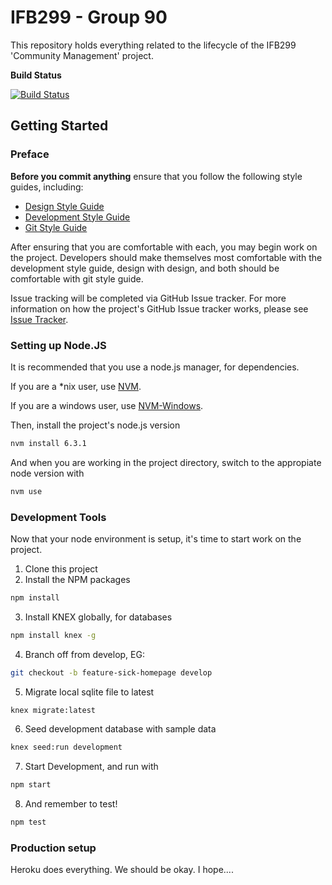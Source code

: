 # IFB299 - Group 90
This repository holds everything related to the lifecycle of the
IFB299 'Community Management' project.

__Build Status__

[![Build Status](https://travis-ci.com/byronmejia/qut-ifb299.svg?token=acN8U3sQnG2yr6qQ4ozY&branch=develop)](https://travis-ci.com/byronmejia/qut-ifb299)

## Getting Started
### Preface
**Before you commit anything** ensure that you follow the following style
guides, including:
  - [Design Style Guide](https://tree.taiga.io/project/byronmejia-ifb299-community-platform/wiki/design-style-guide)
  - [Development Style Guide](https://tree.taiga.io/project/byronmejia-ifb299-community-platform/wiki/development-style-guide)
  - [Git Style Guide](https://tree.taiga.io/project/byronmejia-ifb299-community-platform/wiki/git-style-guide)

After ensuring that you are comfortable with each, you may begin work
on the project. Developers should make themselves most comfortable with
the development style guide, design with design, and both should be
comfortable with git style guide.

Issue tracking will be completed via GitHub Issue tracker. For more
information on how the project's GitHub Issue tracker works, please see
[Issue Tracker](https://tree.taiga.io/project/byronmejia-ifb299-community-platform/wiki/issue-tracking-guide).

### Setting up Node.JS
It is recommended that you use a node.js manager, for dependencies.

If you are a *nix user, use [NVM](https://github.com/creationix/nvm).

If you are a windows user, use [NVM-Windows](https://github.com/coreybutler/nvm-windows).

Then, install the project's node.js version
```sh
nvm install 6.3.1
```

And when you are working in the project directory, switch to the appropiate node version with
```sh
nvm use
```

### Development Tools
Now that your node environment is setup, it's time to start work on the project.

  1. Clone this project
  2. Install the NPM packages
  ```sh
  npm install
  ```
  3. Install KNEX globally, for databases
  ```sh
  npm install knex -g
  ```  
  4. Branch off from develop, EG:
  ```sh
  git checkout -b feature-sick-homepage develop
  ```
  5. Migrate local sqlite file to latest
  ```sh
  knex migrate:latest
  ```
  6. Seed development database with sample data
  ```sh
  knex seed:run development
  ```
  7. Start Development, and run with
  ```sh
  npm start
  ```
  8. And remember to test!
  ```sh
  npm test
  ```

### Production setup
Heroku does everything. We should be okay. I hope....
